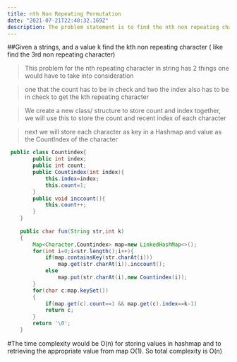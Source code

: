 ```yaml
---
title: nth Non Repeating Permutation
date: "2021-07-21T22:40:32.169Z"
description: The problem statement is to find the nth non repeating character from a given String
---
```


##Given a strings, and a value k find the kth non repeating character ( like find the 3rd non repeating character)

>This problem for the nth repeating character in string has 2 things one would have to take into consideration

>one that the count has to be in check and two the index also has to be in check to get the kth repeating character

>We create a new class/ structure to store count and index together, we will use this to store the count and recent index of each character

>next we will store each character as key in a Hashmap and value as the CountIndex of the character

```java
 public class Countindex{
        public int index;
        public int count;
        public Countindex(int index){
            this.index=index;
            this.count=1;
        }
        public void inccount(){
            this.count++;
        }
    }
    
    public char fun(String str,int k)
    {
        Map<Character,Countindex> map=new LinkedHashMap<>();
        for(int i=0;i<str.length();i++){
            if(map.containsKey(str.charAt(i)))
                map.get(str.charAt(i)).inccount();
            else
                map.put(str.charAt(i),new Countindex(i));
        }
        for(char c:map.keySet())
        {
            if(map.get(c).count==1 && map.get(c).index==k-1)
            return c;
        }
        return '\0';
    }
```

#The time complexity would be O(n) for storing values in hashmap and to retrieving the appropriate value from map O(1). So total complexity is O(n)